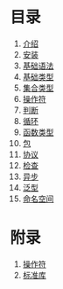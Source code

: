 # 目录
1. [介绍]()
1. [安装]()
1. [基础语法]()
1. [基础类型]()
1. [集合类型]()
1. [操作符]()
1. [判断]()
1. [循环]()
1. [函数类型]()
1. [包]()
1. [协议]()
1. [检查]()
1. [异步]()
1. [泛型]()
1. [命名空间]()

# 附录
1. [操作符]()
1. [标准库]()